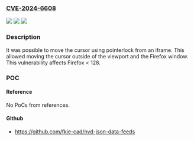 ### [CVE-2024-6608](https://cve.mitre.org/cgi-bin/cvename.cgi?name=CVE-2024-6608)
![](https://img.shields.io/static/v1?label=Product&message=Firefox&color=blue)
![](https://img.shields.io/static/v1?label=Version&message=unspecified%3C%20128%20&color=brighgreen)
![](https://img.shields.io/static/v1?label=Vulnerability&message=Cursor%20could%20be%20moved%20out%20of%20the%20viewport%20using%20pointerlock.&color=brighgreen)

### Description

It was possible to move the cursor using pointerlock from an iframe. This allowed moving the cursor outside of the viewport and the Firefox window. This vulnerability affects Firefox < 128.

### POC

#### Reference
No PoCs from references.

#### Github
- https://github.com/fkie-cad/nvd-json-data-feeds

